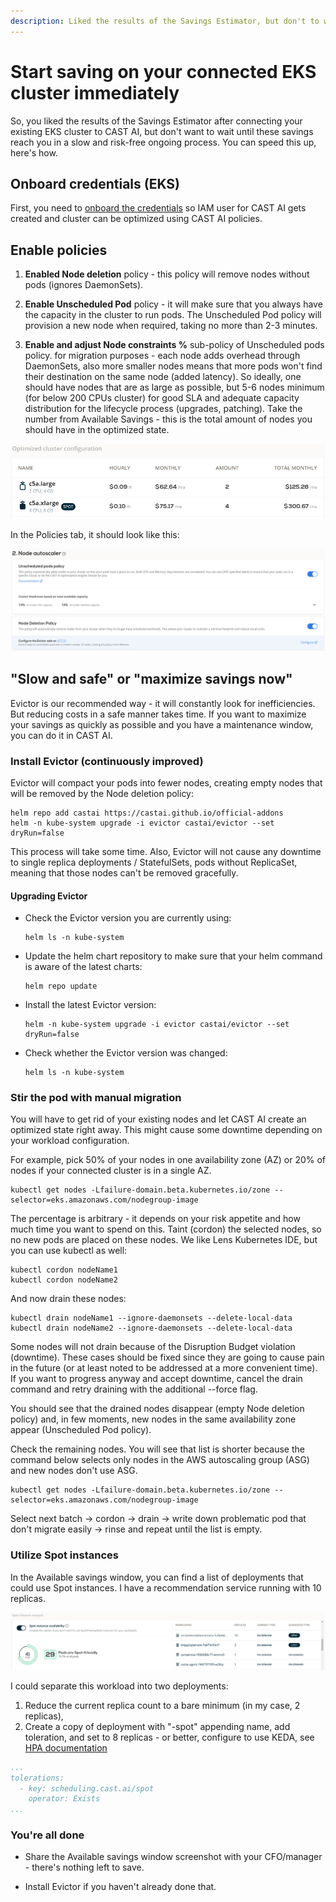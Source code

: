 ```yaml
---
description: Liked the results of the Savings Estimator, but don't to wait? Check out this page after connecting your EKS cluster to CAST AI and speed up cost savings.
---
```


# Start saving on your connected EKS cluster immediately

So, you liked the results of the Savings Estimator after connecting your existing EKS cluster to CAST AI, but don't
want to wait until these savings reach you in a slow and risk-free ongoing process. You can speed this up, here's how.

## Onboard credentials (EKS)

First, you need to [onboard the credentials](../getting-started/external-cluster/eks/eks.md#credential-onboarding) so IAM user for CAST AI gets created and cluster can be optimized using CAST AI policies.

## Enable policies

1. **Enabled Node deletion** policy - this policy will remove nodes without pods (ignores DaemonSets).

2. **Enable Unscheduled Pod** policy - it will make sure that you always have the capacity in the cluster to run pods. The Unscheduled
Pod policy will provision a new node when required, taking no more than 2-3 minutes.

3. **Enable and adjust Node constraints %** sub-policy of Unscheduled pods policy. for migration purposes - each node adds overhead through DaemonSets, also more smaller nodes means that more pods won't find their destination on the same node (added latency). So ideally, one should have nodes that are as large as possible, but 5-6 nodes minimum (for
below 200 CPUs cluster) for good SLA and adequate capacity distribution for the lifecycle process (upgrades, patching). Take
the number from Available Savings - this is the total amount of nodes you should have in the optimized state.

![](start-saving-quickly/amount_of_nodes.png)

In the Policies tab, it should look like this:

![](start-saving-quickly/policies.png)

## "Slow and safe" or "maximize savings now"

Evictor is our recommended way - it will constantly look for inefficiencies. But reducing costs in a safe manner takes
time. If you want to maximize your savings as quickly as possible and you have a maintenance window, you can do it in CAST AI.

### Install Evictor (continuously improved)

Evictor will compact your pods into fewer nodes, creating empty nodes that will be removed by the Node deletion policy:

```
helm repo add castai https://castai.github.io/official-addons
helm -n kube-system upgrade -i evictor castai/evictor --set dryRun=false
```

This process will take some time. Also, Evictor will not cause any downtime to single replica deployments / StatefulSets, pods
without ReplicaSet, meaning that those nodes can't be removed gracefully.

#### Upgrading Evictor

- Check the Evictor version you are currently using:

    ```
    helm ls -n kube-system
    ```

- Update the helm chart repository to make sure that your helm command is aware of the latest charts:

    ```
    helm repo update
    ```

- Install the latest Evictor version:

    ```
    helm -n kube-system upgrade -i evictor castai/evictor --set dryRun=false
    ```

- Check whether the Evictor version was changed:

    ```
    helm ls -n kube-system
    ```

### Stir the pod with manual migration

You will have to get rid of your existing nodes and let CAST AI create an optimized state right away. This might cause some
downtime depending on your workload configuration.

For example, pick 50% of your nodes in one availability zone (AZ) or 20% of nodes if your connected cluster is in a single AZ.

```
kubectl get nodes -Lfailure-domain.beta.kubernetes.io/zone --selector=eks.amazonaws.com/nodegroup-image
```

The percentage is arbitrary - it depends on your risk appetite and how much time you want to spend on this. Taint (cordon)
the selected nodes, so no new pods are placed on these nodes. We like Lens Kubernetes IDE, but you can use kubectl as
well:

```
kubectl cordon nodeName1
kubectl cordon nodeName2
```

And now drain these nodes:

```
kubectl drain nodeName1 --ignore-daemonsets --delete-local-data
kubectl drain nodeName2 --ignore-daemonsets --delete-local-data
```

Some nodes will not drain because of the Disruption Budget violation (downtime). These cases should be fixed since they are going to
cause pain in the future (or at least noted to be addressed at a more convenient time). If you want to progress anyway and accept
downtime, cancel the drain command and retry draining with the additional --force flag.

You should see that the drained nodes disappear (empty Node deletion policy) and, in few moments, new nodes in the same
availability zone appear (Unscheduled Pod policy).

Check the remaining nodes. You will see that list is shorter because the command below selects only nodes in the AWS autoscaling
group (ASG) and new nodes don't use ASG.

```
kubectl get nodes -Lfailure-domain.beta.kubernetes.io/zone --selector=eks.amazonaws.com/nodegroup-image
```

Select next batch -> cordon -> drain -> write down problematic pod that don't migrate easily -> rinse and repeat until the
list is empty.

### Utilize Spot instances

In the Available savings window, you can find a list of deployments that could use Spot instances. I have a recommendation
service running with 10 replicas.

![](start-saving-quickly/spot_deployments.png)

I could separate this workload into two deployments:

1. Reduce the current replica count to a bare minimum (in my case, 2 replicas),
2. Create a copy of deployment with "-spot" appending name, add toleration, and set to 8 replicas - or better, configure to
use KEDA, see [HPA documentation](../guides/hpa.md)

```yaml
...
tolerations:
  - key: scheduling.cast.ai/spot
    operator: Exists
...
```

### You're all done

- Share the Available savings window screenshot with your CFO/manager - there's nothing left to save.

- Install Evictor if you haven't already done that.
